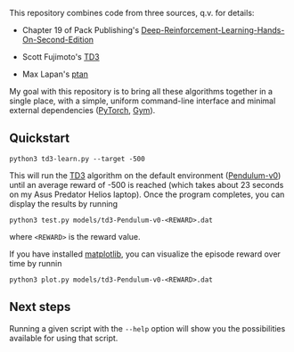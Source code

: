This repository combines code from three sources, q.v. for details:

* Chapter 19 of Pack Publishing's
[Deep-Reinforcement-Learning-Hands-On-Second-Edition](https://github.com/PacktPublishing/Deep-Reinforcement-Learning-Hands-On-Second-Edition) 

* Scott Fujimoto's [TD3](https://github.com/sfujim/TD3)

* Max Lapan's [ptan](https://github.com/Shmuma/ptan)

My goal with this repository is to bring all these algorithms together in a single place, with a simple, uniform
command-line interface and minimal external dependencies ([PyTorch](https://pytorch.org), [Gym](https://gym.openai.com/)).

## Quickstart

```python3 td3-learn.py --target -500```

This will run the [TD3](https://towardsdatascience.com/td3-learning-to-run-with-ai-40dfc512f93)
algorithm on the default environment
([Pendulum-v0](https://gym.openai.com/envs/Pendulum-v0/)) until an average
reward of  -500 is reached (which takes about 23 seconds on my Asus Predator
Helios laptop).  Once the program completes, you can display the results by
running

```python3 test.py models/td3-Pendulum-v0-<REWARD>.dat```

where ```<REWARD>``` is the reward value.

If you have installed [matplotlib](https://matplotlib.org/), you can visualize the episode reward over time by runnin

```python3 plot.py models/td3-Pendulum-v0-<REWARD>.dat```


## Next steps

Running a given script with the ```--help``` option will show you the possibilities available for using that script.
